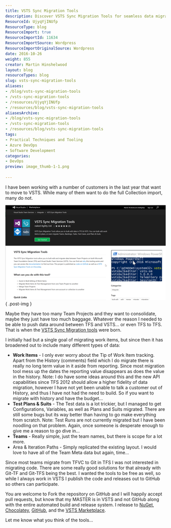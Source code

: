 ```yaml
---
title: VSTS Sync Migration Tools
description: Discover VSTS Sync Migration Tools for seamless data migration from TFS to VSTS. Simplify your transition and enhance your DevOps processes today!
ResourceId: UjyqYjINUfp
ResourceType: blog
ResourceImport: true
ResourceImportId: 11634
ResourceImportSource: Wordpress
ResourceImportOriginalSource: Wordpress
date: 2016-10-26
weight: 855
creator: Martin Hinshelwood
layout: blog
resourceTypes: blog
slug: vsts-sync-migration-tools
aliases:
- /blog/vsts-sync-migration-tools
- /vsts-sync-migration-tools
- /resources/UjyqYjINUfp
- /resources/blog/vsts-sync-migration-tools
aliasesArchive:
- /blog/vsts-sync-migration-tools
- /vsts-sync-migration-tools
- /resources/blog/vsts-sync-migration-tools
tags:
- Practical Techniques and Tooling
- Azure DevOps
- Software Development
categories:
- DevOps
preview: image_thumb-1-1.png

---
```

I have been working with a number of customers in the last year that want to move to VSTS. While many of them want to do the full Collection import, many do not.

[![image](images/image_thumb-1-1.png "image")](https://nkdagility.com/wp-content/uploads/2016/10/image.png)
{ .post-img }

Maybe they have too many Team Projects and they want to consolidate, maybe they just have too much baggage. Whatever the reason I needed to be able to push data around between TFS and VSTS… or even TFS to TFS. That is when the [VSTS Sync Migration tools](https://marketplace.visualstudio.com/items?itemName=nkdagility.vsts-sync-migration) were born.

I initially had but a single goal of migrating work items, but since then it has broadened out to include many different types of data:

- **Work Items** - I only ever worry about the Tip of Work Item tracking. Apart from the History (comments) field which I do migrate there is really no long term value in it aside from reporting. Since most migration tool mess up the dates the reporting value disappears as does the value in the history.
  Note: I do have some ideas around this and the new API capabilities since TFS 2012 should allow a higher fidelity of data migration, however I have not yet been unable to talk a customer out of History, and thus I have not had the need to build. So if you want to migrate with history and have the budget…
- **Test Plans & Suits** - The Test data is a lot trickier, but I managed to get Configurations, Variables, as well as Plans and Suits migrated. There are still some bugs but its way better than having to go make everything from scratch.
  Note: Test Runs are not currently migrated but I have been noodling on that problem. Again, once someone is desperate enough to give me a reason to go dive in…
- **Teams** \- Really simple, just the team names, but there is scope for a lot more.
- Area & Iteration Paths - Simply replicated the existing layout. I would love to have all of the Team Meta data but again, time…

Since most teams migrate from TFVC to Git in TFS I was not interested in migrating code. There are some really good solutions for that already with Git-TF and Git-TFS being the best. I wanted the tools to be free as well, so while I always work in VSTS I publish the code and releases out to GitHub so others can participate.

You are welcome to Fork the repository on GitHub and I will happily accept pull requests, but know that my MASTER is in VSTS and not GitHub along with the entire automated build and release system. I release to [NuGet](https://www.nuget.org/packages/VSTS.DataBulkEditor.Engine/), [Chocolatey](https://chocolatey.org/packages/vsts-sync-migrator), [GitHub](https://github.com/nkdAgility/vsts-sync-migration), and the [VSTS Marketplace](https://marketplace.visualstudio.com/items?itemName=nkdagility.vsts-sync-migration).

Let me know what you think of the tools…
